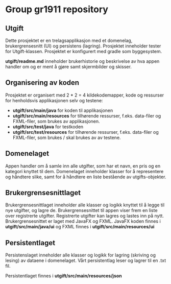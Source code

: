 # Group gr1911 repository 
 
## Utgift

Dette prosjektet er en trelagsapplikasjon med et domenelag, brukergrensesnitt (UI) og persistens (lagring). Prosjektet inneholder tester for Utgift-klassen. Prosjektet er konfigurert med gradle som byggesystem.

**utgift/readme.md** inneholder brukerhistorie og beskrivelse av hva appen handler om og er ment å gjøre samt skjermbilder og skisser.


## Organisering av koden

Prosjektet er organisert med 2 * 2 = 4 kildekodemapper, kode og ressurser for henholdsvis applikasjonen selv og testene:

- **utgift/src/main/java** for koden til applikasjonen
- **utgift/src/main/resources** for tilhørende ressurser, f.eks. data-filer og FXML-filer, som brukes av applikasjonen.
- **utgift/src/test/java** for testkoden
- **utgift/src/test/resources** for tilhørende ressurser, f.eks. data-filer og FXML-filer, som brukes / skal brukes av av testene.

## Domenelaget

Appen handler om å samle inn alle utgifter, som har et navn, en pris og en kategori knyttet til dem. Domenelaget inneholder klasser for å representere og håndtere slike, samt for å håndtere en liste bestående av utgifts-objekter.

## Brukergrensesnittlaget

Brukergrensesnittlaget inneholder alle klasser og logikk knyttet til å legge til nye utgifter, og lagre de. Brukergrensesnittet til appen viser frem en liste over registrerte utgifter. Registrerte utgifter kan lagres og lastes inn på nytt.
Brukergrensesnittet er laget med JavaFX og FXML. JavaFX koden finnes i **utgift/src/main/java/ui** og FXML finnes i **utgift/src/main/resources/ui** 

## Persistentlaget

Persistenslaget inneholder alle klasser og logikk for lagring (skriving og lesing) av dataene i domenelaget. Vårt persistentlag leser og lagrer til en .txt fil. 

Persistentlaget finnes i **utgift/src/main/resources/json**
